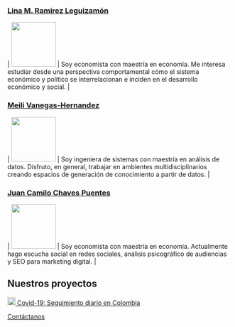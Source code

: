 ### [Lina M. Ramirez Leguizamón](https://www.linkedin.com/in/lina-ramirez-leguizamon-b22888178/)

| <img width='100px' src="https://pbs.twimg.com/profile_images/1197273651151867904/BCUAVA_h_400x400.jpg"/> |
Soy economista con maestría en economía. Me interesa estudiar desde una perspectiva comportamental cómo el sistema económico y  político se interrelacionan e inciden en el desarrollo económico y social. |

### [Meili Vanegas-Hernandez](https://mvanegas10.github.io/)

| <img width='100px' src="https://media-exp1.licdn.com/dms/image/C4E03AQG9ISMLZXK5Wg/profile-displayphoto-shrink_200_200/0?e=1592438400&v=beta&t=7PMC-GJY_pS_SYZ_KaLNYSRtHBj5To1JBGAHYQPcxag"/> |
Soy ingeniera de sistemas con maestría en análisis de datos. Disfruto, en general, trabajar en ambientes multidisciplinarios creando espacios de generación de conocimiento a partir de datos. |

### [Juan Camilo Chaves Puentes](https://www.linkedin.com/in/juan-camilo-chaves-71123a17a/)

| <img width='100px' src="https://pbs.twimg.com/profile_images/1188149035871461376/iFLA5O0I_400x400.jpg"/> |
Soy economista con maestría en economía. Actualmente hago escucha social en redes sociales, análisis psicográfico de audiencias y SEO para marketing digital. |

## Nuestros proyectos

<a href="https://ideascol.github.io/covid19" target="_blank"><img src="https://ideascol.github.io/covid19/assets/favicon.png" alt="Covid-19" width="18"/> Covid-19: Seguimiento diario en Colombia</a>

<a target="_blank" href="mailto:jc.chaves20@gmail.com,meilivh8@gmail.com,linaramirez0604@gmail.com?subject=Ideas COL: Email de contacto página web">Contáctanos</a>
